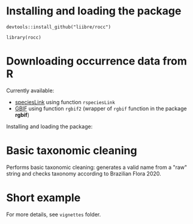 # Installing and loading the package

`devtools::install_github("liibre/rocc")`

```{r setup}
library(rocc)
```

# Downloading occurrence data from R
Currently available:

- [speciesLink](http://www.splink.org.br/) using function `rspeciesLink`
- [GBIF](https://www.gbif.org/) using function `rgbif2` (wrapper of `rgbif` function in the package **rgbif**)

Installing and loading the package:

# Basic taxonomic cleaning

Performs basic taxonomic cleaning: generates a valid name from a "raw" string and checks taxonomy according to Brazilian Flora 2020.


# Short example

For more details, see `vignettes` folder. 
